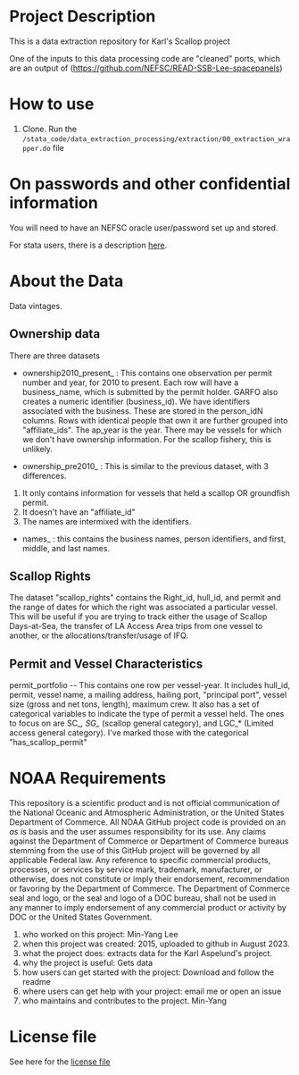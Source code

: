 # Project Description
This is a data extraction repository for Karl's Scallop project


One of the inputs to this data processing code are "cleaned" ports, which are an output of (https://github.com/NEFSC/READ-SSB-Lee-spacepanels)
# How to use
1. Clone. Run the ``/stata_code/data_extraction_processing/extraction/00_extraction_wrapper.do`` file

# On passwords and other confidential information

You will need to have an NEFSC oracle user/password set up and stored.

For stata users, there is a description [here](/documentation/project_logistics.md). 


# About the Data 

Data vintages. 

## Ownership data

There are three datasets

* ownership2010_present_ : This contains one observation per permit number and year, for 2010 to present.  Each row will have a business_name, which is submitted by the permit holder.  GARFO also creates a numeric identifier (business_id).  We have identifiers associated with the business. These are stored in the person_idN columns.  Rows with identical people that own it are further grouped into "affiliate_ids".  The ap_year is the year.  There may be vessels for which we don't have ownership information. For the scallop fishery, this is unlikely.

* ownership_pre2010_ : This is similar to the previous dataset, with 3 differences. 
1.  It only contains information for vessels that held a scallop OR groundfish permit. 
2.  It doesn't have an "affiliate_id"
3.  The names are intermixed with the identifiers.	


* names_ : this contains the business names, person identifiers, and first, middle, and last names.


## Scallop Rights

The dataset "scallop_rights" contains the 
	Right_id, hull_id, and permit and the range of dates for which the right was associated a particular vessel.  This will be useful if you are trying to track either the usage of Scallop Days-at-Sea, the transfer of LA Access Area trips from one vessel to another, or the allocations/transfer/usage of IFQ.


## Permit and Vessel Characteristics

permit_portfolio -- 
	This contains one row per vessel-year. It includes hull_id, permit, vessel name, a mailing address, hailing port, "principal port", vessel size (gross and net tons, length), maximum crew.  It also has a set of categorical variables to indicate the type of permit a vessel held.  The ones to focus on are SC_*, SG_* (scallop general category), and LGC_* (Limited access general category).  I've marked those with the categorical "has_scallop_permit"








# NOAA Requirements
This repository is a scientific product and is not official communication of the National Oceanic and Atmospheric Administration, or the United States Department of Commerce. All NOAA GitHub project code is provided on an *as is* basis and the user assumes responsibility for its use. Any claims against the Department of Commerce or Department of Commerce bureaus stemming from the use of this GitHub project will be governed by all applicable Federal law. Any reference to specific commercial products, processes, or services by service mark, trademark, manufacturer, or otherwise, does not constitute or imply their endorsement, recommendation or favoring by the Department of Commerce. The Department of Commerce seal and logo, or the seal and logo of a DOC bureau, shall not be used in any manner to imply endorsement of any commercial product or activity by DOC or the United States Government.


1. who worked on this project:  Min-Yang Lee
1. when this project was created: 2015, uploaded to github in August 2023. 
1. what the project does: extracts data for the Karl Aspelund's project.
1. why the project is useful:  Gets data 
1. how users can get started with the project: Download and follow the readme
1. where users can get help with your project:  email me or open an issue
1. who maintains and contributes to the project. Min-Yang

# License file
See here for the [license file](License.txt)
